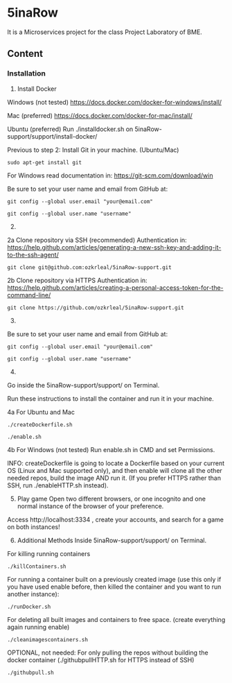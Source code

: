 # 5inaRow

It is a Microservices project for the class Project Laboratory of BME.


## Content

### Installation

1. Install Docker

Windows (not tested)
https://docs.docker.com/docker-for-windows/install/

Mac (preferred)
https://docs.docker.com/docker-for-mac/install/

Ubuntu (preferred)
Run ./installdocker.sh on 5inaRow-support/support/install-docker/


Previous to step 2:
Install Git in your machine. (Ubuntu/Mac)
````
sudo apt-get install git
````
For Windows read documentation in:
https://git-scm.com/download/win

Be sure to set your user name and email from GitHub at:
````
git config --global user.email "your@email.com"

git config --global user.name "username"
````

2. 
2a Clone repository via SSH (recommended)
Authentication in:
https://help.github.com/articles/generating-a-new-ssh-key-and-adding-it-to-the-ssh-agent/
````
git clone git@github.com:ozkrleal/5inaRow-support.git
````

2b Clone repository via HTTPS
Authentication in:
https://help.github.com/articles/creating-a-personal-access-token-for-the-command-line/
````
git clone https://github.com/ozkrleal/5inaRow-support.git
````
3.
Be sure to set your user name and email from GitHub at:
````
git config --global user.email "your@email.com"

git config --global user.name "username"
````

4. 

Go inside the 5inaRow-support/support/ on Terminal.

Run these instructions to install the container and run it in your machine.



4a For Ubuntu and Mac

````
./createDockerfile.sh

./enable.sh
````

4b For Windows (not tested)
Run enable.sh in CMD and set Permissions.

INFO:
createDockerfile is going to locate a Dockerfile based on your current OS (Linux and Mac supported only), and then enable will clone all the other needed repos, build the image AND run it. (If you prefer HTTPS rather than SSH, run ./enableHTTP.sh instead).

5. Play game
Open two different browsers, or one incognito and one normal instance of the browser of your preference.

Access http://localhost:3334 , create your accounts, and search for a game on both instances!

6. Additional Methods
Inside 5inaRow-support/support/ on Terminal.

For killing running containers
````
./killContainers.sh
````

For running a container built on a previously created image (use this only if you have used enable before, then killed the container and you want to run another instance):
````
./runDocker.sh
````

For deleting all built images and containers to free space. (create everything again running enable)
````
./cleanimagescontainers.sh
````

OPTIONAL, not needed: For only pulling the repos without building the docker container (./githubpullHTTP.sh for HTTPS instead of SSH)
````
./githubpull.sh
````
